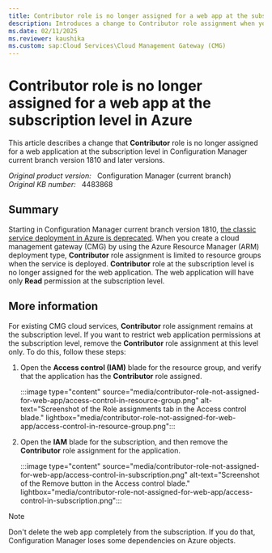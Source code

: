 ```yaml
---
title: Contributor role is no longer assigned for a web app at the subscription level
description: Introduces a change to Contributor role assignment when you create CMG with ARM deployment in Configuration Manager current branch version 1810 and later versions.
ms.date: 02/11/2025
ms.reviewer: kaushika
ms.custom: sap:Cloud Services\Cloud Management Gateway (CMG)
---
```

# Contributor role is no longer assigned for a web app at the subscription level in Azure

This article describes a change that **Contributor** role is no longer assigned for a web application at the subscription level in Configuration Manager current branch version 1810 and later versions.

_Original product version:_ &nbsp; Configuration Manager (current branch)  
_Original KB number:_ &nbsp; 4483868

## Summary

Starting in Configuration Manager current branch version 1810, [the classic service deployment in Azure is deprecated](/mem/configmgr/core/plan-design/changes/deprecated/removed-and-deprecated-cmfeatures). When you create a cloud management gateway (CMG) by using the Azure Resource Manager (ARM) deployment type, **Contributor** role assignment is limited to resource groups when the service is deployed. **Contributor** role at the subscription level is no longer assigned for the web application. The web application will have only **Read** permission at the subscription level.

## More information

For existing CMG cloud services, **Contributor** role assignment remains at the subscription level. If you want to restrict web application permissions at the subscription level, remove the **Contributor** role assignment at this level only. To do this, follow these steps:

1. Open the **Access control (IAM)** blade for the resource group, and verify that the application has the **Contributor** role assigned.

    :::image type="content" source="media/contributor-role-not-assigned-for-web-app/access-control-in-resource-group.png" alt-text="Screenshot of the Role assignments tab in the Access control blade." lightbox="media/contributor-role-not-assigned-for-web-app/access-control-in-resource-group.png":::

2. Open the **IAM** blade for the subscription, and then remove the **Contributor** role assignment for the application.

    :::image type="content" source="media/contributor-role-not-assigned-for-web-app/access-control-in-subscription.png" alt-text="Screenshot of the Remove button in the Access control blade." lightbox="media/contributor-role-not-assigned-for-web-app/access-control-in-subscription.png":::

> [!NOTE]
> Don't delete the web app completely from the subscription. If you do that, Configuration Manager loses some dependencies on Azure objects.
